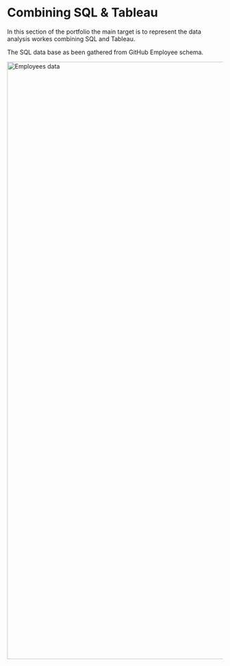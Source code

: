 # Combining SQL & Tableau



In this section of the portfolio the main target is to represent the data analysis workes combining SQL and Tableau.


The SQL data base as been gathered from GitHub Employee schema. 

<img width="1395" alt="Employees data" src="https://user-images.githubusercontent.com/77507686/113194831-1dc3db00-923c-11eb-9624-a9b1cdad9cb1.png">


